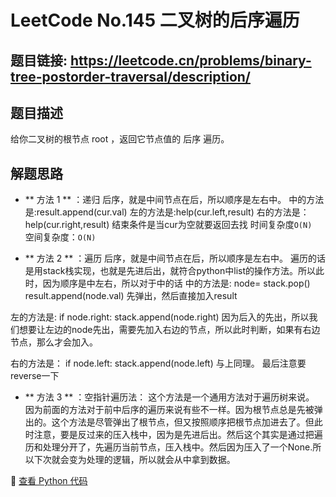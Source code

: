 # LeetCode No.145 二叉树的后序遍历

## 题目链接: https://leetcode.cn/problems/binary-tree-postorder-traversal/description/

## 题目描述
给你二叉树的根节点 root ，返回它节点值的 后序 遍历。



## 解题思路
- ** 方法 1 ** ：递归
后序，就是中间节点在后，所以顺序是左右中。
中的方法是:result.append(cur.val)
左的方法是:help(cur.left,result)
右的方法是：help(cur.right,result)
结束条件是当cur为空就要返回去找
时间复杂度`O(N)`  
空间复杂度：`O(N)`

- ** 方法 2 ** ：遍历
后序，就是中间节点在后，所以顺序是左右中。
遍历的话是用stack栈实现，也就是先进后出，就符合python中list的操作方法。所以此时，因为顺序是中左右，所以对于中的话
中的方法是:
node= stack.pop()
result.append(node.val)
先弹出，然后直接加入result

左的方法是:
if node.right:
    stack.append(node.right)
因为后入的先出，所以我们想要让左边的node先出，需要先加入右边的节点，所以此时判断，如果有右边节点，那么才会加入。

右的方法是：
if node.left:
    stack.append(node.left)
与上同理。
最后注意要reverse一下

- ** 方法 3 ** ：空指针遍历法：
这个方法是一个通用方法对于遍历树来说。
因为前面的方法对于前中后序的遍历来说有些不一样。因为根节点总是先被弹出的。这个方法是尽管弹出了根节点，但又按照顺序把根节点加进去了。但此时注意，要是反过来的压入栈中，因为是先进后出。然后这个其实是通过把遍历和处理分开了，先遍历当前节点，压入栈中。然后因为压入了一个None.所以下次就会变为处理的逻辑，所以就会从中拿到数据。

📌 [查看 Python 代码](../solutions/python/No_145_二叉树的后序遍历.py)
